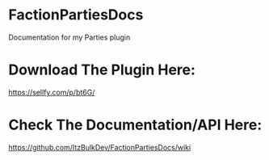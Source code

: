 # FactionPartiesDocs
Documentation for my Parties plugin

# Download The Plugin Here:
https://sellfy.com/p/bt6G/

# Check The Documentation/API Here:
https://github.com/ItzBulkDev/FactionPartiesDocs/wiki
